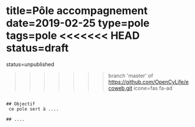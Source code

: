 title=Pôle accompagnement
date=2019-02-25
type=pole
tags=pole
<<<<<<< HEAD
status=draft
=======
status=unpublished
>>>>>>> branch 'master' of https://github.com/OpenCyLife/ecoweb.git
icone=fas fa-ad
~~~~~~

## Objectif
 ce pole sert à ....

## ....